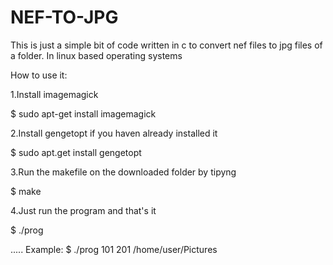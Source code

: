 # NEF-TO-JPG
This is just a simple bit of code written in c to convert nef files to jpg files of a folder. In linux based operating systems

How to use it:

1.Install imagemagick

$ sudo apt-get install imagemagick


      
2.Install gengetopt if you haven already installed it 

$ sudo apt.get install gengetopt


      
3.Run the makefile on the downloaded folder by tipyng

$ make


      
4.Just run the program and that's it

$ ./prog <minNumber> <MaxNumber> <Path> 


      
.....
Example:
$ ./prog 101 201 /home/user/Pictures

